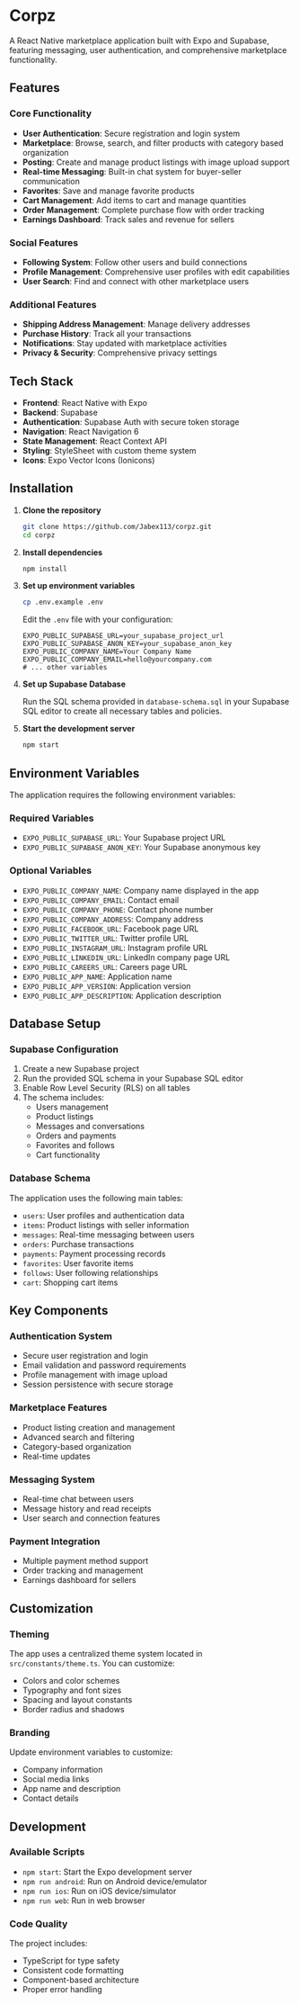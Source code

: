 # Corpz 

A  React Native marketplace application built with Expo and Supabase, featuring messaging, user authentication, and comprehensive marketplace functionality.

## Features

### Core Functionality
- **User Authentication**: Secure registration and login system
- **Marketplace**: Browse, search, and filter products with category based organization
- **Posting**: Create and manage product listings with image upload support
- **Real-time Messaging**: Built-in chat system for buyer-seller communication
- **Favorites**: Save and manage favorite products
- **Cart Management**: Add items to cart and manage quantities
- **Order Management**: Complete purchase flow with order tracking
- **Earnings Dashboard**: Track sales and revenue for sellers

### Social Features
- **Following System**: Follow other users and build connections
- **Profile Management**: Comprehensive user profiles with edit capabilities
- **User Search**: Find and connect with other marketplace users

### Additional Features
- **Shipping Address Management**: Manage delivery addresses
- **Purchase History**: Track all your transactions
- **Notifications**: Stay updated with marketplace activities
- **Privacy & Security**: Comprehensive privacy settings

## Tech Stack

- **Frontend**: React Native with Expo
- **Backend**: Supabase 
- **Authentication**: Supabase Auth with secure token storage
- **Navigation**: React Navigation 6
- **State Management**: React Context API
- **Styling**: StyleSheet with custom theme system
- **Icons**: Expo Vector Icons (Ionicons)


## Installation

1. **Clone the repository**
   ```bash
   git clone https://github.com/Jabex113/corpz.git
   cd corpz
   ```

2. **Install dependencies**
   ```bash
   npm install
   ```

3. **Set up environment variables**
   ```bash
   cp .env.example .env
   ```
   
   Edit the `.env` file with your configuration:
   ```env
   EXPO_PUBLIC_SUPABASE_URL=your_supabase_project_url
   EXPO_PUBLIC_SUPABASE_ANON_KEY=your_supabase_anon_key
   EXPO_PUBLIC_COMPANY_NAME=Your Company Name
   EXPO_PUBLIC_COMPANY_EMAIL=hello@yourcompany.com
   # ... other variables
   ```

4. **Set up Supabase Database**
   
   Run the SQL schema provided in `database-schema.sql` in your Supabase SQL editor to create all necessary tables and policies.

5. **Start the development server**
   ```bash
   npm start
   ```

## Environment Variables

The application requires the following environment variables:

### Required Variables
- `EXPO_PUBLIC_SUPABASE_URL`: Your Supabase project URL
- `EXPO_PUBLIC_SUPABASE_ANON_KEY`: Your Supabase anonymous key

### Optional Variables
- `EXPO_PUBLIC_COMPANY_NAME`: Company name displayed in the app
- `EXPO_PUBLIC_COMPANY_EMAIL`: Contact email
- `EXPO_PUBLIC_COMPANY_PHONE`: Contact phone number
- `EXPO_PUBLIC_COMPANY_ADDRESS`: Company address
- `EXPO_PUBLIC_FACEBOOK_URL`: Facebook page URL
- `EXPO_PUBLIC_TWITTER_URL`: Twitter profile URL
- `EXPO_PUBLIC_INSTAGRAM_URL`: Instagram profile URL
- `EXPO_PUBLIC_LINKEDIN_URL`: LinkedIn company page URL
- `EXPO_PUBLIC_CAREERS_URL`: Careers page URL
- `EXPO_PUBLIC_APP_NAME`: Application name
- `EXPO_PUBLIC_APP_VERSION`: Application version
- `EXPO_PUBLIC_APP_DESCRIPTION`: Application description

## Database Setup

### Supabase Configuration

1. Create a new Supabase project
2. Run the provided SQL schema in your Supabase SQL editor
3. Enable Row Level Security (RLS) on all tables
4. The schema includes:
   - Users management
   - Product listings
   - Messages and conversations
   - Orders and payments
   - Favorites and follows
   - Cart functionality

### Database Schema

The application uses the following main tables:
- `users`: User profiles and authentication data
- `items`: Product listings with seller information
- `messages`: Real-time messaging between users
- `orders`: Purchase transactions
- `payments`: Payment processing records
- `favorites`: User favorite items
- `follows`: User following relationships
- `cart`: Shopping cart items

## Key Components

### Authentication System
- Secure user registration and login
- Email validation and password requirements
- Profile management with image upload
- Session persistence with secure storage

### Marketplace Features
- Product listing creation and management
- Advanced search and filtering
- Category-based organization
- Real-time updates

### Messaging System
- Real-time chat between users
- Message history and read receipts
- User search and connection features

### Payment Integration
- Multiple payment method support
- Order tracking and management
- Earnings dashboard for sellers

## Customization

### Theming
The app uses a centralized theme system located in `src/constants/theme.ts`. You can customize:
- Colors and color schemes
- Typography and font sizes
- Spacing and layout constants
- Border radius and shadows

### Branding
Update environment variables to customize:
- Company information
- Social media links
- App name and description
- Contact details

## Development

### Available Scripts
- `npm start`: Start the Expo development server
- `npm run android`: Run on Android device/emulator
- `npm run ios`: Run on iOS device/simulator
- `npm run web`: Run in web browser

### Code Quality
The project includes:
- TypeScript for type safety
- Consistent code formatting
- Component-based architecture
- Proper error handling
